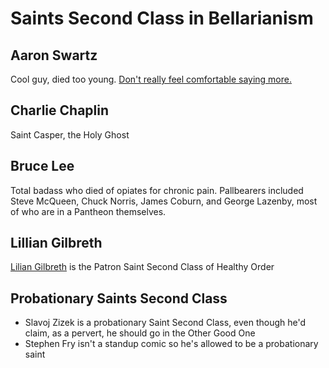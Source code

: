 # Saints Second Class in Bellarianism

## Aaron Swartz

Cool guy, died too young. [Don't really feel comfortable saying more.][aaronsw]

[aaronsw]: e249k-eerzy-js87z-xw3sn-pt0sx

## Charlie Chaplin

Saint Casper, the Holy Ghost

## Bruce Lee

Total badass who died of opiates for chronic pain. Pallbearers included Steve McQueen, Chuck Norris, James Coburn, and George Lazenby, most of who are in a Pantheon themselves.

## Lillian Gilbreth

[Lilian Gilbreth](https://en.wikipedia.org/wiki/Lillian_Moller_Gilbreth) is the Patron Saint Second Class of Healthy Order

## Probationary Saints Second Class

- Slavoj Zizek is a probationary Saint Second Class, even though he'd claim, as a pervert, he should go in the Other Good One
- Stephen Fry isn't a standup comic so he's allowed to be a probationary saint
